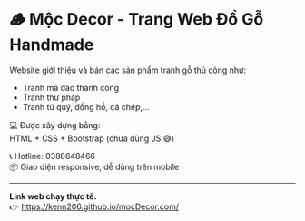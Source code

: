 # 🪵 Mộc Decor - Trang Web Đồ Gỗ Handmade

Website giới thiệu và bán các sản phẩm tranh gỗ thủ công như:
- Tranh mã đáo thành công
- Tranh thư pháp
- Tranh tứ quý, đồng hồ, cá chép,...

💻 Được xây dựng bằng:  
HTML + CSS + Bootstrap (chưa dùng JS 😅)

📞 Hotline: 0388648466  
📦 Giao diện responsive, dễ dùng trên mobile

---

**Link web chạy thực tế:**  
👉 https://kenn206.github.io/mocDecor.com/
